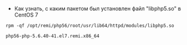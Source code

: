 
* Как узнать, с каким пакетом был установлен файл "libphp5.so" в CentOS 7

````shell
rpm -qf /opt/remi/php56/root/usr/lib64/httpd/modules/libphp5.so
````
````text
php56-php-5.6.40-41.el7.remi.x86_64
````